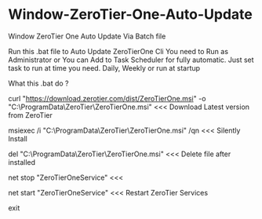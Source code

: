 # Window-ZeroTier-One-Auto-Update
Window ZeroTier One Auto Update Via Batch file

Run this .bat file to Auto Update ZeroTierOne Cli
You need to Run as Administrator or You can Add to Task Scheduler for fully automatic.
Just set task to run at time you need. Daily, Weekly or run at startup

What this .bat do ?

curl "https://download.zerotier.com/dist/ZeroTierOne.msi" -o "C:\ProgramData\ZeroTier\ZeroTierOne.msi" <<< Download Latest version from ZeroTier

msiexec /i "C:\ProgramData\ZeroTier\ZeroTierOne.msi" /qn   <<< Silently Install

del "C:\ProgramData\ZeroTier\ZeroTierOne.msi"   <<< Delete file after installed

net stop "ZeroTierOneService"             <<<

net start "ZeroTierOneService"            <<< Restart ZeroTier Services

exit

